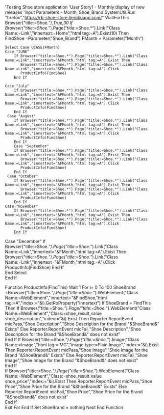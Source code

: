 'Testing Shoe store application
'User Story1 - Monthly display of new releases
'Input Parameters - Month, Shoe_Brand
SystemUtil.Run "firefox","https://rb-shoe-store.herokuapp.com/"
WaitForThis Browser("title:=Shoe.*"),True,30
If Browser("title:=Shoe.*").Page("title:=Shoe.*").Link("Class Name:=Link","innertext:=Home","html tag:=A").Exist(10) Then	
    FindShoe =Parameter("Shoe_Brand")
    FMonth = Parameter("Month")

    Select Case UCASE(FMonth)
    Case "JUNE" 
        If Browser("title:=Shoe.*").Page("title:=Shoe.*").Link("Class Name:=Link","innertext="&FMonth,"html tag:=A").Exist Then
           Browser("title:=Shoe.*").Page("title:=Shoe.*").Link("Class Name:=Link","innertext="&FMonth,"html tag:=A").Click
           ProductInfo(FindShoe)
        End If
        
    Case "July" 
        If Browser("title:=Shoe.*").Page("title:=Shoe.*").Link("Class Name:=Link","innertext="&FMonth,"html tag:=A").Exist Then
           Browser("title:=Shoe.*").Page("title:=Shoe.*").Link("Class Name:=Link","innertext="&FMonth,"html tag:=A").Click
           ProductInfo(FindShoe)
        End If
     Case "August" 
        If Browser("title:=Shoe.*").Page("title:=Shoe.*").Link("Class Name:=Link","innertext="&FMonth,"html tag:=A").Exist Then
           Browser("title:=Shoe.*").Page("title:=Shoe.*").Link("Class Name:=Link","innertext="&FMonth,"html tag:=A").Click
           ProductInfo(FindShoe)            
        End If   
        Case "September" 
        If Browser("title:=Shoe.*").Page("title:=Shoe.*").Link("Class Name:=Link","innertext="&FMonth,"html tag:=A").Exist Then
           Browser("title:=Shoe.*").Page("title:=Shoe.*").Link("Class Name:=Link","innertext="&FMonth,"html tag:=A").Click
           ProductInfo(FindShoe)
        End If
     Case "October" 
        If Browser("title:=Shoe.*").Page("title:=Shoe.*").Link("Class Name:=Link","innertext="&FMonth,"html tag:=A").Exist Then
           Browser("title:=Shoe.*").Page("title:=Shoe.*").Link("Class Name:=Link","innertext="&FMonth,"html tag:=A").Click
           ProductInfo(FindShoe)
        End If  
    Case "November" 
        If Browser("title:=Shoe.*").Page("title:=Shoe.*").Link("Class Name:=Link","innertext="&FMonth,"html tag:=A").Exist Then
           Browser("title:=Shoe.*").Page("title:=Shoe.*").Link("Class Name:=Link","innertext="&FMonth,"html tag:=A").Click
           ProductInfo(FindShoe)
        End If   
  Case "December" 
        If Browser("title:=Shoe.*").Page("title:=Shoe.*").Link("Class Name:=Link","innertext="&FMonth,"html tag:=A").Exist Then
           Browser("title:=Shoe.*").Page("title:=Shoe.*").Link("Class Name:=Link","innertext="&FMonth,"html tag:=A").Click
           ProductInfo(FindShoe)
        End If        
    End Select		
 End If


Function ProductInfo(FindThis)
Wait 1
For i= 0 To 100
              ShoeBrand =Browser("title:=Shoe.*").Page("title:=Shoe.*").WebElement("Class Name:=WebElement","innertext="&FindShoe,"html tag:=A","index:="&i).GetRoProperty("innertext")
              If ShoeBrand = FindThis Then
                 If Browser("title:=Shoe.*").Page("title:=Shoe.*").WebElement("Class Name:=WebElement","Class:=shoe_result_value shoe_description","index:="&i).Exist Then
                    Reporter.ReportEvent micPass,"Shoe Description","Shoe Description for the Brand "&ShoeBrand&" Exists"
                 Else
                    Reporter.ReportEvent micFail,"Shoe Description","Shoe Description for the Brand "&ShoeBrand&" does not exist"  
                 End If 
                 If Browser("title:=Shoe.*").Page("title:=Shoe.*").Image("Class Name:=Image","html tag:=IMG","image type:=Plain Image","index:="&i).Exist Then
                 	Reporter.ReportEvent micPass,"Shoe Image","Shoe Image for the Brand "&ShoeBrand&" Exists"
                 Else
                    Reporter.ReportEvent micFail,"Shoe Image","Shoe Image for the Brand "&ShoeBrand&" does not exist"                   
                 End If  
                 If Browser("title:=Shoe.*").Page("title:=Shoe.*").WebElement("Class Name:=WebElement","Class:=shoe_result_value shoe_price","index:="&i).Exist Then
                 	Reporter.ReportEvent micPass,"Shoe Price","Shoe Price for the Brand "&ShoeBrand&" Exists"
                 Else
                    Reporter.ReportEvent micFail,"Shoe Price","Shoe Price for the Brand "&ShoeBrand&" does not exist"                   
                 End If                    
                 Exit For
              End If
              Set ShoeBrand = nothing
 Next
 End Function
